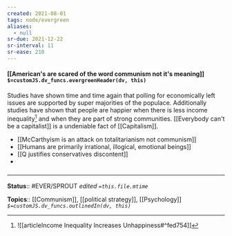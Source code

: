 ```yaml
---
created: 2021-08-01
tags: node/evergreen
aliases:
  - null
sr-due: 2021-12-22
sr-interval: 11
sr-ease: 210
---
```


#### [[American's are scared of the word communism not it's meaning]] `$=customJS.dv_funcs.evergreenHeader(dv, this)`

Studies have shown time and time again that polling for economically left issues are supported by super majorities of the populace. Additionally studies have shown that people are happier when there is less income inequality[^1] and when they are part of strong communities. [[Everybody can't be a capitalist]] is a undeniable fact of [[Capitalism]]. 

- [[McCarthyism is an attack on totalitarianism not communism]]
- [[Humans are primarily irrational, illogical, emotional beings]]
- [[Q justifies conservatives discontent]]
- 

### <hr class="footnote"/>

**Status**:: #EVER/SPROUT 
*edited `=this.file.mtime`*

**Topics**:: [[Communism]], [[political strategy]], [[Psychology]]
*`$=customJS.dv_funcs.outlinedIn(dv, this)`*

[^1]: ![[articleIncome Inequality Increases Unhappiness#^fed754]]